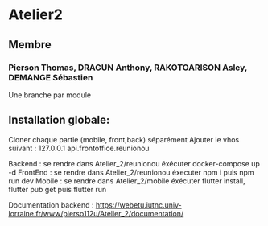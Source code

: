 # Atelier2
## Membre
### Pierson Thomas, DRAGUN Anthony, RAKOTOARISON Asley, DEMANGE Sébastien

Une branche par module

## Installation globale:
Cloner chaque partie (mobile, front,back) séparément
Ajouter le vhos suivant  :
127.0.0.1    api.frontoffice.reunionou

Backend : se rendre dans Atelier_2/reunionou éxécuter docker-compose up -d
FrontEnd : se rendre dans Atelier_2/reunionou éxecuter npm i puis npm run dev
Mobile : se rendre dans Atelier_2/mobile éxécuter flutter install, flutter pub get puis flutter run

Documentation backend : https://webetu.iutnc.univ-lorraine.fr/www/pierso112u/Atelier_2/documentation/
